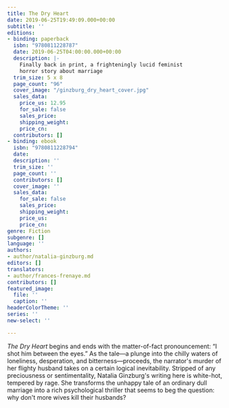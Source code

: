 ```yaml
---
title: The Dry Heart
date: 2019-06-25T19:49:09.000+00:00
subtitle: ''
editions:
- binding: paperback
  isbn: "9780811228787"
  date: 2019-06-25T04:00:00.000+00:00
  description: |-
    Finally back in print, a frighteningly lucid feminist
    horror story about marriage
  trim_size: 5 x 8
  page_count: "96"
  cover_image: "/ginzburg_dry_heart_cover.jpg"
  sales_data:
    price_us: 12.95
    for_sale: false
    sales_price: 
    shipping_weight: 
    price_cn: 
  contributors: []
- binding: ebook
  isbn: "9780811228794"
  date: 
  description: ''
  trim_size: ''
  page_count: ''
  contributors: []
  cover_image: ''
  sales_data:
    for_sale: false
    sales_price: 
    shipping_weight: 
    price_us: 
    price_cn: 
genre: Fiction
subgenre: []
language: ''
authors:
- author/natalia-ginzburg.md
editors: []
translators:
- author/frances-frenaye.md
contributors: []
featured_image:
  file: ''
  caption: ''
headerColorTheme: ''
series: ''
new-select: ''

---
```

_The Dry Heart_ begins and ends with the matter-of-fact pronouncement: “I shot him between the eyes.” As the tale—a plunge into the chilly waters of loneliness, desperation, and bitterness—proceeds, the narrator's murder of her flighty husband takes on a certain logical inevitability. Stripped of any preciousness or sentimentality, Natalia Ginzburg's writing here is white-hot, tempered by rage. She transforms the unhappy tale of an ordinary dull marriage into a rich psychological thriller that seems to beg the question: why don't more wives kill their husbands?